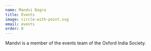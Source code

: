 ```yaml
---
name: Mandvi Dogra
title: Events
image: circle-with-point.svg
email: events
order: 8
---
```


Mandvi is a member of the events team of the Oxford India Society.

